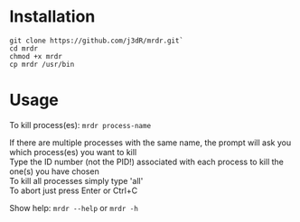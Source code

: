 # Installation
    git clone https://github.com/j3dR/mrdr.git`
    cd mrdr
    chmod +x mrdr
    cp mrdr /usr/bin

# Usage
To kill process(es): `mrdr process-name`  

If there are multiple processes with the same name, the prompt will ask you which process(es) you want to kill  
Type the ID number (not the PID!) associated with each process to kill the one(s) you have chosen  
To kill all processes simply type 'all'  
To abort just press Enter or Ctrl+C  

Show help: `mrdr --help` or `mrdr -h`  
